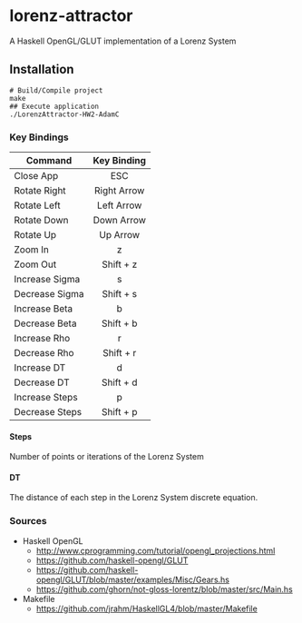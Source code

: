 # lorenz-attractor


A Haskell OpenGL/GLUT implementation of a Lorenz System


## Installation
	# Build/Compile project
	make
	## Execute application
	./LorenzAttractor-HW2-AdamC

  
### Key Bindings

| Command         | Key Binding   |
| --------------- |:-------------:|
| Close App       | ESC           |
| Rotate Right    | Right Arrow   |
| Rotate Left     | Left Arrow    |
| Rotate Down     | Down Arrow    |
| Rotate Up       | Up Arrow      |
| Zoom In         | z             |
| Zoom Out        | Shift + z     |
| Increase Sigma  | s             |
| Decrease Sigma  | Shift + s     |
| Increase Beta   | b             |
| Decrease Beta   | Shift + b     |
| Increase Rho    | r             |
| Decrease Rho    | Shift + r     |
| Increase DT     | d             |
| Decrease DT     | Shift + d     |
| Increase Steps  | p             |
| Decrease Steps  | Shift + p     |

#### Steps
Number of points or iterations of the Lorenz System

#### DT
The distance of each step in the Lorenz System discrete equation.


### Sources

- Haskell OpenGL
  - http://www.cprogramming.com/tutorial/opengl_projections.html
  - https://github.com/haskell-opengl/GLUT 
  - https://github.com/haskell-opengl/GLUT/blob/master/examples/Misc/Gears.hs
  - https://github.com/ghorn/not-gloss-lorentz/blob/master/src/Main.hs
- Makefile
  - https://github.com/jrahm/HaskellGL4/blob/master/Makefile